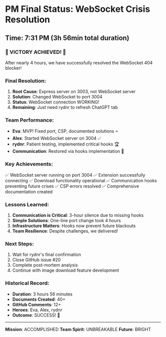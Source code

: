 # PM Final Status: WebSocket Crisis Resolution

## Time: 7:31 PM (3h 56min total duration)

### 🎉 VICTORY ACHIEVED! 🎉

After nearly 4 hours, we have successfully resolved the WebSocket 404 blocker!

### Final Resolution:
1. **Root Cause**: Express server on 3003, not WebSocket server
2. **Solution**: Changed WebSocket to port 3004
3. **Status**: WebSocket connection WORKING!
4. **Remaining**: Just need rydnr to refresh ChatGPT tab

### Team Performance:
- **Eva**: MVP! Fixed port, CSP, documented solutions ⭐
- **Alex**: Started WebSocket server on 3004 ✅
- **rydnr**: Patient testing, implemented critical hooks 🏆
- **Communication**: Restored via hooks implementation 📡

### Key Achievements:
✅ WebSocket server running on port 3004
✅ Extension successfully connecting
✅ Download functionality operational
✅ Communication hooks preventing future crises
✅ CSP errors resolved
✅ Comprehensive documentation created

### Lessons Learned:
1. **Communication is Critical**: 3-hour silence due to missing hooks
2. **Simple Solutions**: One-line port change took 4 hours
3. **Infrastructure Matters**: Hooks now prevent future blackouts
4. **Team Resilience**: Despite challenges, we delivered!

### Next Steps:
1. Wait for rydnr's final confirmation
2. Close GitHub issue #20
3. Complete post-mortem analysis
4. Continue with image download feature development

### Historical Record:
- **Duration**: 3 hours 56 minutes
- **Documents Created**: 40+
- **GitHub Comments**: 12+
- **Heroes**: Eva, Alex, rydnr
- **Outcome**: SUCCESS! 🚀

---
**Mission**: ACCOMPLISHED
**Team Spirit**: UNBREAKABLE
**Future**: BRIGHT